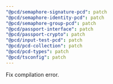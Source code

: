 ```yaml
---
"@pcd/semaphore-signature-pcd": patch
"@pcd/semaphore-identity-pcd": patch
"@pcd/semaphore-group-pcd": patch
"@pcd/passport-interface": patch
"@pcd/passport-crypto": patch
"@pcd/input-test-pcd": patch
"@pcd/pcd-collection": patch
"@pcd/pcd-types": patch
"@pcd/tsconfig": patch
---
```


Fix compilation error.
